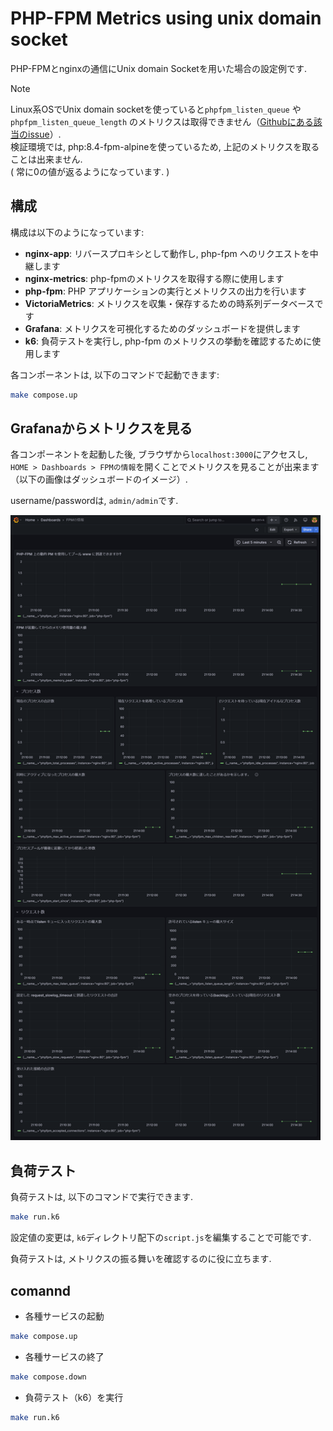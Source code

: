 # PHP-FPM Metrics using unix domain socket

PHP-FPMとnginxの通信にUnix domain Socketを用いた場合の設定例です.  

> [!NOTE]  
> Linux系OSでUnix domain socketを使っていると`phpfpm_listen_queue` や `phpfpm_listen_queue_length` のメトリクスは取得できません（[Githubにある該当のissue](https://github.com/php/php-src/issues/9943)）.  
> 検証環境では, php:8.4-fpm-alpineを使っているため, 上記のメトリクスを取ることは出来ません.  
> ( 常に0の値が返るようになっています. )  

## 構成

構成は以下のようになっています:

- **nginx-app**: リバースプロキシとして動作し, php-fpm へのリクエストを中継します
- **nginx-metrics**: php-fpmのメトリクスを取得する際に使用します
- **php-fpm**: PHP アプリケーションの実行とメトリクスの出力を行います
- **VictoriaMetrics**: メトリクスを収集・保存するための時系列データベースです
- **Grafana**: メトリクスを可視化するためのダッシュボードを提供します
- **k6**: 負荷テストを実行し, php-fpm のメトリクスの挙動を確認するために使用します

各コンポーネントは, 以下のコマンドで起動できます:

```bash
make compose.up
```

## Grafanaからメトリクスを見る
各コンポーネントを起動した後, ブラウザから`localhost:3000`にアクセスし, `HOME > Dashboards > FPMの情報`を開くことでメトリクスを見ることが出来ます（以下の画像はダッシュボードのイメージ）.

username/passwordは, `admin/admin`です.

<img src="./img/Dashboards.png" height="1000"/>

## 負荷テスト
負荷テストは, 以下のコマンドで実行できます.  
```sh
make run.k6
```
設定値の変更は, `k6`ディレクトリ配下の`script.js`を編集することで可能です.  

負荷テストは, メトリクスの振る舞いを確認するのに役に立ちます.  

## comannd

- 各種サービスの起動

```sh
make compose.up
```

- 各種サービスの終了

```sh
make compose.down
```

- 負荷テスト（k6）を実行

```sh
make run.k6
```